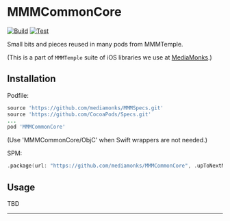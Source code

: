 # MMMCommonCore

[![Build](https://github.com/mediamonks/MMMCommonCore/workflows/Build/badge.svg)](https://github.com/mediamonks/MMMCommonCore/actions?query=workflow%3ABuild)
[![Test](https://github.com/mediamonks/MMMCommonCore/workflows/Test/badge.svg)](https://github.com/mediamonks/MMMCommonCore/actions?query=workflow%3ATest)

Small bits and pieces reused in many pods from MMMTemple.

(This is a part of `MMMTemple` suite of iOS libraries we use at [MediaMonks](https://www.mediamonks.com/).)

## Installation

Podfile:

```ruby
source 'https://github.com/mediamonks/MMMSpecs.git'
source 'https://github.com/CocoaPods/Specs.git'
...
pod 'MMMCommonCore'
```

(Use 'MMMCommonCore/ObjC' when Swift wrappers are not needed.)

SPM:

```swift
.package(url: "https://github.com/mediamonks/MMMCommonCore", .upToNextMajor(from: "1.8.1"))
```

## Usage

TBD

---
